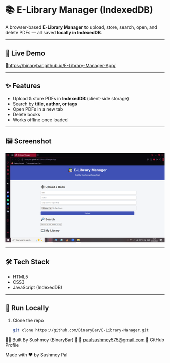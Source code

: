 # 📚 E-Library Manager (IndexedDB)

A browser-based **E-Library Manager** to upload, store, search, open, and delete PDFs — all saved **locally in IndexedDB**.

---

## 🚀 Live Demo
🔗https://binarybar.github.io/E-Library-Manager-App/

---

## ✨ Features
- Upload & store PDFs in **IndexedDB** (client-side storage)
- Search by **title, author, or tags**
- Open PDFs in a new tab
- Delete books
- Works offline once loaded

---

## 🖼️ Screenshot
![App Screenshot](https://github.com/BinaryBar/E-Library-Manager-App/blob/06884859bba67a5102649e53c95f801732e84803/Screenshot.png)

---

## 🛠️ Tech Stack
- HTML5  
- CSS3  
- JavaScript (IndexedDB)

---

## 🏃 Run Locally
1. Clone the repo  
   ```bash
   git clone https://github.com/BinaryBar/E-Library-Manager.git

👨‍💻 Built By
Sushmoy (BinaryBar) 🚀
📧 paulsushmoy575@gmail.com
🔗 GitHub Profile

Made with ❤️ by Sushmoy Pal
